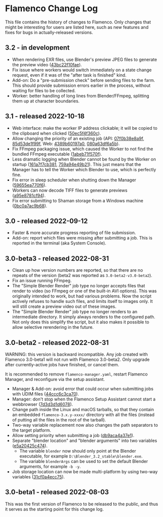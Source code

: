 # Flamenco Change Log

This file contains the history of changes to Flamenco. Only changes that might
be interesting for users are listed here, such as new features and fixes for
bugs in actually-released versions.

## 3.2 - in development

- When rendering EXR files, use Blender's preview JPEG files to generate the preview video ([43bc22f10fae](https://developer.blender.org/rF43bc22f10fae0fcaed6a4a3b3ace1be617193e21)).
- Fix issue where workers would switch immediately on a state change request, even if it was of the "after task is finished" kind.
- Add-on: Do a "pre-submission check" before sending files to the farm. This should provide submission errors earlier in the process, without waiting for files to be collected.
- Worker: better handling of long lines from Blender/FFmpeg, splitting them up at character boundaries.


## 3.1 - released 2022-10-18

- Web interface: make the worker IP address clickable; it will be copied to the clipboard when clicked ([50ec5f4f360c](https://developer.blender.org/rF50ec5f4f360ce7cb467f95de31a34200f4942047)).
- Allow changing the priority of an existing job (API: [07f0b38e8a9f](https://developer.blender.org/rF07f0b38e8a9f0e7ea303adc2608ae5265ec7e075), [85d53de1f99f](https://developer.blender.org/rF85d53de1f99f0ccb904dc7c140a75bf4b96b326b), Web: [4389b60197a0](https://developer.blender.org/rF4389b60197a07c9b64b63f1d111679a3104ab60a), [080a63df6a5b](https://developer.blender.org/rF080a63df6a5b1a95e05eeea3c66d3a41fa431e82)).
- Fix FFmpeg packaging issue, which caused the Worker to not find the bundled FFmpeg executable ([1abeb71f570f](https://developer.blender.org/rF1abeb71f570ff978c2ff81bf6fd9851b86cc7be7)).
- Less dramatic logging when Blender cannot be found by the Worker on startup ([161a7f7cb381](https://developer.blender.org/rF161a7f7cb38190bd34757e74ffc22ac0e068fa5f), [759a94e49b21](https://developer.blender.org/rF759a94e49b21b32405237be978146a826dd53a73)).
  This just means that the Manager has to tell the Worker which Blender to use, which is perfectly fine.
- Fix error in sleep scheduler when shutting down the Manager ([59655ea770f6](https://developer.blender.org/rF59655ea770f667a579e7a85cf3afc7d8b33d239e)).
- Workers can now decode TIFF files to generate previews ([a95e8781cf94](https://developer.blender.org/rFa95e8781cf94663b3d6a41745c102586e066bb85)).
- Fix error submitting to Shaman storage from a Windows machine ([0bc0a7ac9b68](https://developer.blender.org/rF0bc0a7ac9b688d1174862e568f327053d05427b4)).


## 3.0 - released 2022-09-12

- Faster & more accurate progress reporting of file submission.
- Add-on: report which files were missing after submitting a job. This is reported in the terminal (aka System Console).


## 3.0-beta3 - released 2022-08-31

- Clean up how version numbers are reported, so that there are no repeats of the
  version (beta2 was reported as `3.0-beta2-v3.0-beta2`).
- Fix an issue running FFmpeg.
- The "Simple Blender Render" job type no longer accepts files that render to
  video (so FFmpeg or one of the built-in AVI options). This was originally
  intended to work, but had various problems. Now the script actively refuses to
  handle such files, and limits itself to images only. It will still create a
  preview video out of these images.
- The "Simple Blender Render" job type no longer renders to an intermediate
  directory. It simply always renders to the configured path. Not only does this
  simplify the script, but it also makes it possible to allow selective
  rerendering in the future.


## 3.0-beta2 - released 2022-08-31

WARNING: this version is backward incompatible. Any job created with Flamenco
3.0-beta1 will not run with Flamenco 3.0-beta2. Only upgrade after
currently-active jobs have finished, or cancel them.

It is recommended to remove `flamenco-manager.yaml`, restart Flamenco Manager,
and reconfigure via the setup assistant.

- Manager & Add-on: avoid error that could occur when submitting jobs with UDIM files
  ([44ccc6c3ca70](https://developer.blender.org/rF44ccc6c3ca706fdd268bf310f3e8965d58482449)).
- Manager: don't stop when the Flamenco Setup Assistant cannot start a webbrowser
  ([7d3d3d1d6078](https://developer.blender.org/rF7d3d3d1d6078828122b4b2d1376b1aaf2ba03b8b)).
- Change path inside the Linux and macOS tarballs, so that they contain an
  embedded `flamenco-3.x.y-xxxx/` directory with all the files (instead of
  putting all the files in the root of the tarball).
- Two-way variable replacement now also changes the path separators to the target platform.
- Allow setting priority when submitting a job
  ([db9aca4a37e1](https://developer.blender.org/rFdb9aca4a37e1be37f802cb609fddab4308e5e40f)).
- Separate "blender location" and "blender arguments" into two variables
  ([e5a20425c474](https://developer.blender.org/rFe5a20425c474ec93edbe03d2667ec5184f32d3ef)).
  - The variable `blender` now should only point at the Blender executable, for
    example `D:\Blender_3.2_stable\blender.exe`.
  - The variable `blenderArgs` can be used to set the default Blender arguments,
    for example `-b -y`.
- Job storage location can now be made multi-platform by using two-way variables
  ([31cf0a4ecc75](https://developer.blender.org/rF31cf0a4ecc75db127877218af449610ce9d8df1c)).

## 3.0-beta1 - released 2022-08-03

This was the first version of Flamenco to be released to the public, and thus it
serves as the starting point for this change log.
